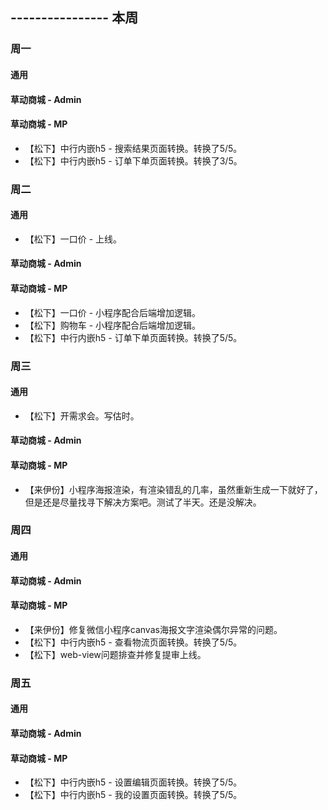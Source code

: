 ## ---------------- 本周

### 周一
#### 通用
#### 草动商城 - Admin
#### 草动商城 - MP
* 【松下】中行内嵌h5 - 搜索结果页面转换。转换了5/5。
* 【松下】中行内嵌h5 - 订单下单页面转换。转换了3/5。

### 周二
#### 通用
* 【松下】一口价 - 上线。
#### 草动商城 - Admin
#### 草动商城 - MP
* 【松下】一口价 - 小程序配合后端增加逻辑。
* 【松下】购物车 - 小程序配合后端增加逻辑。
* 【松下】中行内嵌h5 - 订单下单页面转换。转换了5/5。

### 周三
#### 通用
* 【松下】开需求会。写估时。
#### 草动商城 - Admin
#### 草动商城 - MP
* 【来伊份】小程序海报渲染，有渲染错乱的几率，虽然重新生成一下就好了，但是还是尽量找寻下解决方案吧。测试了半天。还是没解决。

### 周四
#### 通用
#### 草动商城 - Admin
#### 草动商城 - MP
* 【来伊份】修复微信小程序canvas海报文字渲染偶尔异常的问题。
* 【松下】中行内嵌h5 - 查看物流页面转换。转换了5/5。
* 【松下】web-view问题排查并修复提审上线。

### 周五
#### 通用
#### 草动商城 - Admin
#### 草动商城 - MP
* 【松下】中行内嵌h5 - 设置编辑页面转换。转换了5/5。
* 【松下】中行内嵌h5 - 我的设置页面转换。转换了5/5。
